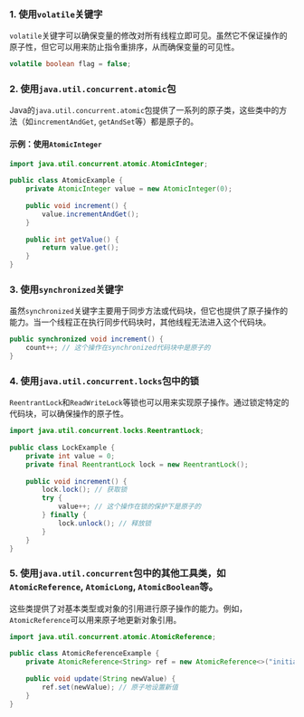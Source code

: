 ### 1. 使用`volatile`关键字

`volatile`关键字可以确保变量的修改对所有线程立即可见。虽然它不保证操作的原子性，但它可以用来防止指令重排序，从而确保变量的可见性。

```java
volatile boolean flag = false;
```



### 2. 使用`java.util.concurrent.atomic`包

Java的`java.util.concurrent.atomic`包提供了一系列的原子类，这些类中的方法（如`incrementAndGet`, `getAndSet`等）都是原子的。

#### 示例：使用`AtomicInteger`

```java
import java.util.concurrent.atomic.AtomicInteger;
 
public class AtomicExample {
    private AtomicInteger value = new AtomicInteger(0);
 
    public void increment() {
        value.incrementAndGet();
    }
 
    public int getValue() {
        return value.get();
    }
}
```



### 3. 使用`synchronized`关键字

虽然`synchronized`关键字主要用于同步方法或代码块，但它也提供了原子操作的能力。当一个线程正在执行同步代码块时，其他线程无法进入这个代码块。

```java
public synchronized void increment() {
    count++; // 这个操作在synchronized代码块中是原子的
}
```

### 4. 使用`java.util.concurrent.locks`包中的锁

`ReentrantLock`和`ReadWriteLock`等锁也可以用来实现原子操作。通过锁定特定的代码块，可以确保操作的原子性。

```java
import java.util.concurrent.locks.ReentrantLock;
 
public class LockExample {
    private int value = 0;
    private final ReentrantLock lock = new ReentrantLock();
 
    public void increment() {
        lock.lock(); // 获取锁
        try {
            value++; // 这个操作在锁的保护下是原子的
        } finally {
            lock.unlock(); // 释放锁
        }
    }
}
```



### 5. 使用`java.util.concurrent`包中的其他工具类，如`AtomicReference`, `AtomicLong`, `AtomicBoolean`等。

这些类提供了对基本类型或对象的引用进行原子操作的能力。例如，`AtomicReference`可以用来原子地更新对象引用。

```java
import java.util.concurrent.atomic.AtomicReference;
 
public class AtomicReferenceExample {
    private AtomicReference<String> ref = new AtomicReference<>("initial");
 
    public void update(String newValue) {
        ref.set(newValue); // 原子地设置新值
    }
}
```

